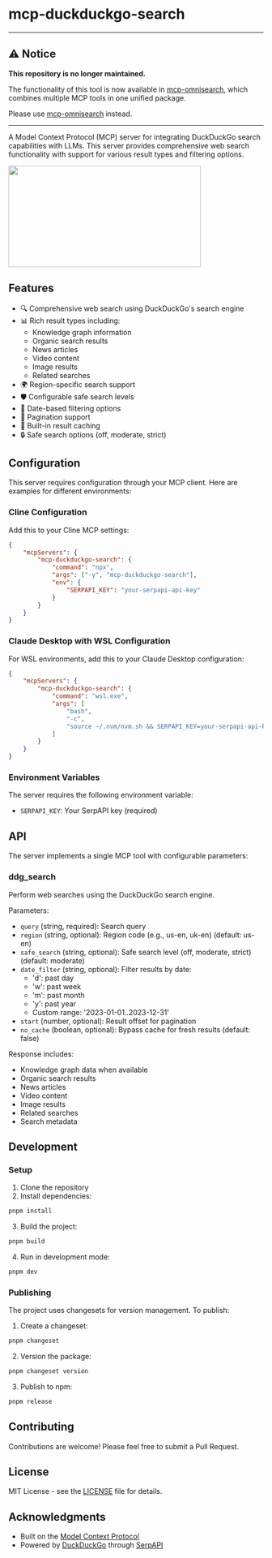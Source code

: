# mcp-duckduckgo-search

---

## ⚠️ Notice

**This repository is no longer maintained.**

The functionality of this tool is now available in [mcp-omnisearch](https://github.com/spences10/mcp-omnisearch), which combines multiple MCP tools in one unified package.

Please use [mcp-omnisearch](https://github.com/spences10/mcp-omnisearch) instead.

---

A Model Context Protocol (MCP) server for integrating DuckDuckGo
search capabilities with LLMs. This server provides comprehensive web
search functionality with support for various result types and
filtering options.

<a href="https://glama.ai/mcp/servers/v99lwtriyk">
  <img width="380" height="200" src="https://glama.ai/mcp/servers/v99lwtriyk/badge" />
</a>

## Features

- 🔍 Comprehensive web search using DuckDuckGo's search engine
- 📊 Rich result types including:
  - Knowledge graph information
  - Organic search results
  - News articles
  - Video content
  - Image results
  - Related searches
- 🌍 Region-specific search support
- 🛡️ Configurable safe search levels
- 📅 Date-based filtering options
- 📄 Pagination support
- 💾 Built-in result caching
- 🔒 Safe search options (off, moderate, strict)

## Configuration

This server requires configuration through your MCP client. Here are
examples for different environments:

### Cline Configuration

Add this to your Cline MCP settings:

```json
{
	"mcpServers": {
		"mcp-duckduckgo-search": {
			"command": "npx",
			"args": ["-y", "mcp-duckduckgo-search"],
			"env": {
				"SERPAPI_KEY": "your-serpapi-api-key"
			}
		}
	}
}
```

### Claude Desktop with WSL Configuration

For WSL environments, add this to your Claude Desktop configuration:

```json
{
	"mcpServers": {
		"mcp-duckduckgo-search": {
			"command": "wsl.exe",
			"args": [
				"bash",
				"-c",
				"source ~/.nvm/nvm.sh && SERPAPI_KEY=your-serpapi-api-key /home/username/.nvm/versions/node/v20.12.1/bin/npx mcp-duckduckgo-search"
			]
		}
	}
}
```

### Environment Variables

The server requires the following environment variable:

- `SERPAPI_KEY`: Your SerpAPI key (required)

## API

The server implements a single MCP tool with configurable parameters:

### ddg_search

Perform web searches using the DuckDuckGo search engine.

Parameters:

- `query` (string, required): Search query
- `region` (string, optional): Region code (e.g., us-en, uk-en)
  (default: us-en)
- `safe_search` (string, optional): Safe search level (off, moderate,
  strict) (default: moderate)
- `date_filter` (string, optional): Filter results by date:
  - 'd': past day
  - 'w': past week
  - 'm': past month
  - 'y': past year
  - Custom range: '2023-01-01..2023-12-31'
- `start` (number, optional): Result offset for pagination
- `no_cache` (boolean, optional): Bypass cache for fresh results
  (default: false)

Response includes:

- Knowledge graph data when available
- Organic search results
- News articles
- Video content
- Image results
- Related searches
- Search metadata

## Development

### Setup

1. Clone the repository
2. Install dependencies:

```bash
pnpm install
```

3. Build the project:

```bash
pnpm build
```

4. Run in development mode:

```bash
pnpm dev
```

### Publishing

The project uses changesets for version management. To publish:

1. Create a changeset:

```bash
pnpm changeset
```

2. Version the package:

```bash
pnpm changeset version
```

3. Publish to npm:

```bash
pnpm release
```

## Contributing

Contributions are welcome! Please feel free to submit a Pull Request.

## License

MIT License - see the [LICENSE](LICENSE) file for details.

## Acknowledgments

- Built on the
  [Model Context Protocol](https://github.com/modelcontextprotocol)
- Powered by [DuckDuckGo](https://duckduckgo.com) through
  [SerpAPI](https://serpapi.com)
